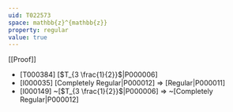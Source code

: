 ```yaml
---
uid: T022573
space: mathbb{z}^{mathbb{z}}
property: regular
value: true
---
```

[[Proof]]

* [T000384] [$T_{3 \frac{1}{2}}$|P000006]
* [I000035] [Completely Regular|P000012] => [Regular|P000011]
* [I000149] ~[$T_{3 \frac{1}{2}}$|P000006] => ~[Completely Regular|P000012]

